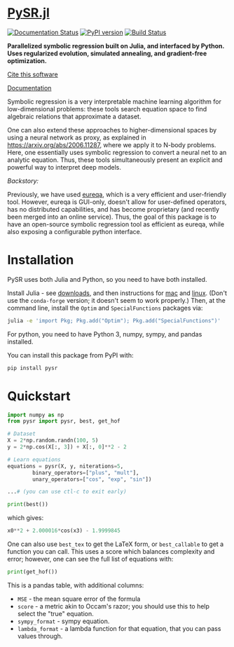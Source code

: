 # [PySR.jl](https://github.com/MilesCranmer/PySR)

[![Documentation Status](https://readthedocs.org/projects/pysr/badge/?version=latest)](https://pysr.readthedocs.io/en/latest/?badge=latest)
[![PyPI version](https://badge.fury.io/py/pysr.svg)](https://badge.fury.io/py/pysr)
[![Build Status](https://travis-ci.com/MilesCranmer/PySR.svg?branch=master)](https://travis-ci.com/MilesCranmer/PySR)

**Parallelized symbolic regression built on Julia, and interfaced by Python.
Uses regularized evolution, simulated annealing, and gradient-free optimization.**

[Cite this software](https://github.com/MilesCranmer/PySR/blob/master/CITATION.md)

[Documentation](https://pysr.readthedocs.io/en/latest)

Symbolic regression is a very interpretable machine learning algorithm
for low-dimensional problems: these tools search equation space
to find algebraic relations that approximate a dataset.

One can also
extend these approaches to higher-dimensional
spaces by using a neural network as proxy, as explained in 
https://arxiv.org/abs/2006.11287, where we apply
it to N-body problems. Here, one essentially uses
symbolic regression to convert a neural net
to an analytic equation. Thus, these tools simultaneously present
an explicit and powerful way to interpret deep models.


*Backstory:*

Previously, we have used
[eureqa](https://www.creativemachineslab.com/eureqa.html),
which is a very efficient and user-friendly tool. However,
eureqa is GUI-only, doesn't allow for user-defined
operators, has no distributed capabilities,
and has become proprietary (and recently been merged into an online
service). Thus, the goal
of this package is to have an open-source symbolic regression tool
as efficient as eureqa, while also exposing a configurable
python interface.


# Installation
PySR uses both Julia and Python, so you need to have both installed.

Install Julia - see [downloads](https://julialang.org/downloads/), and
then instructions for [mac](https://julialang.org/downloads/platform/#macos)
and [linux](https://julialang.org/downloads/platform/#linux_and_freebsd).
(Don't use the `conda-forge` version; it doesn't seem to work properly.)
Then, at the command line,
install the `Optim` and `SpecialFunctions` packages via:

```bash
julia -e 'import Pkg; Pkg.add("Optim"); Pkg.add("SpecialFunctions")'
```

For python, you need to have Python 3, numpy, sympy, and pandas installed.

You can install this package from PyPI with:

```bash
pip install pysr
```

# Quickstart

```python
import numpy as np
from pysr import pysr, best, get_hof

# Dataset
X = 2*np.random.randn(100, 5)
y = 2*np.cos(X[:, 3]) + X[:, 0]**2 - 2

# Learn equations
equations = pysr(X, y, niterations=5,
        binary_operators=["plus", "mult"],
        unary_operators=["cos", "exp", "sin"])

...# (you can use ctl-c to exit early)

print(best())
```

which gives:

```python
x0**2 + 2.000016*cos(x3) - 1.9999845
```

One can also use `best_tex` to get the LaTeX form,
or `best_callable` to get a function you can call.
This uses a score which balances complexity and error;
however, one can see the full list of equations with:
```python
print(get_hof())
```
This is a pandas table, with additional columns:

- `MSE` - the mean square error of the formula
- `score` - a metric akin to Occam's razor; you should use this to help select the "true" equation.
- `sympy_format` - sympy equation.
- `lambda_format` - a lambda function for that equation, that you can pass values through.

